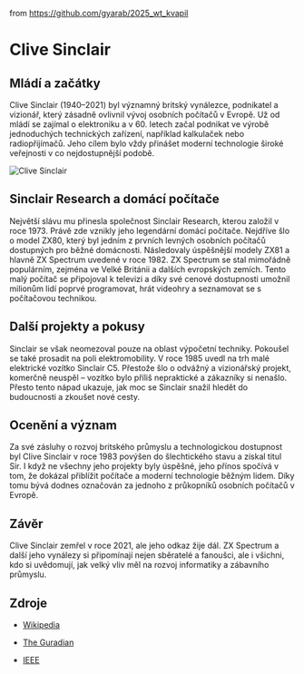 from <https://github.com/gyarab/2025_wt_kvapil>

# Clive Sinclair

## Mládí a začátky

Clive Sinclair (1940–2021) byl významný britský vynálezce, podnikatel a vizionář, který zásadně ovlivnil vývoj osobních počítačů v Evropě. Už od mládí se zajímal o elektroniku a v 60. letech začal podnikat ve výrobě jednoduchých technických zařízení, například kalkulaček nebo radiopřijímačů. Jeho cílem bylo vždy přinášet moderní technologie široké veřejnosti v co nejdostupnější podobě.

![Clive Sinclair](https://cdn.alza.cz/Foto/ImgGalery/Image/sinclair-zx-81.jpg)

## Sinclair Research a domácí počítače

Největší slávu mu přinesla společnost Sinclair Research, kterou založil v roce 1973. Právě zde vznikly jeho legendární domácí počítače. Nejdříve šlo o model ZX80, který byl jedním z prvních levných osobních počítačů dostupných pro běžné domácnosti. Následovaly úspěšnější modely ZX81 a hlavně ZX Spectrum uvedené v roce 1982. ZX Spectrum se stal mimořádně populárním, zejména ve Velké Británii a dalších evropských zemích. Tento malý počítač se připojoval k televizi a díky své cenové dostupnosti umožnil milionům lidí poprvé programovat, hrát videohry a seznamovat se s počítačovou technikou.

## Další projekty a pokusy

Sinclair se však neomezoval pouze na oblast výpočetní techniky. Pokoušel se také prosadit na poli elektromobility. V roce 1985 uvedl na trh malé elektrické vozítko Sinclair C5. Přestože šlo o odvážný a vizionářský projekt, komerčně neuspěl – vozítko bylo příliš nepraktické a zákazníky si nenašlo. Přesto tento nápad ukazuje, jak moc se Sinclair snažil hledět do budoucnosti a zkoušet nové cesty.

## Ocenění a význam

Za své zásluhy o rozvoj britského průmyslu a technologickou dostupnost byl Clive Sinclair v roce 1983 povýšen do šlechtického stavu a získal titul Sir. I když ne všechny jeho projekty byly úspěšné, jeho přínos spočívá v tom, že dokázal přiblížit počítače a moderní technologie běžným lidem. Díky tomu bývá dodnes označován za jednoho z průkopníků osobních počítačů v Evropě.

## Závěr

Clive Sinclair zemřel v roce 2021, ale jeho odkaz žije dál. ZX Spectrum a další jeho vynálezy si připomínají nejen sběratelé a fanoušci, ale i všichni, kdo si uvědomují, jak velký vliv měl na rozvoj informatiky a zábavního průmyslu.

## Zdroje
- [Wikipedia](https://cs.wikipedia.org/wiki/Clive_Sinclair)

- [The Guradian](https://www.theguardian.com/games/2021/sep/17/clive-sinclair-zx-spectrum-offbeat-brilliance)

- [IEEE](https://www.computer.org/profiles/clive-sinclair)
